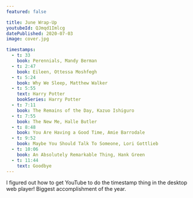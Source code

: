 ```yaml
---
featured: false

title: June Wrap-Up
youtubeId: QJmqd1Imlcg
datePublished: 2020-07-03
image: cover.jpg

timestamps:
  - t: 33
    book: Perennials, Mandy Berman
  - t: 2:47
    book: Eileen, Ottessa Moshfegh
  - t: 5:24
    book: Why We Sleep, Matthew Walker
  - t: 5:55
    text: Harry Potter
    bookSeries: Harry Potter
  - t: 7:11
    book: The Remains of the Day, Kazuo Ishiguro
  - t: 7:55
    book: The New Me, Halle Butler
  - t: 8:48
    book: You Are Having a Good Time, Amie Barrodale
  - t: 9:52
    book: Maybe You Should Talk To Someone, Lori Gottlieb
  - t: 10:06
    book: An Absolutely Remarkable Thing, Hank Green
  - t: 11:44
    text: Goodbye
---
```


I figured out how to get YouTube to do the timestamp thing in the desktop web player! Biggest accomplishment of the year.
